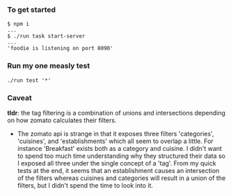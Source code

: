 ### To get started
```
$ npm i
...
$ ./run task start-server
...
'foodie is listening on port 8090'
```

### Run my one measly test
`./run test '*'`


### Caveat
**tldr**: the tag filtering is a combination of unions and intersections
depending on how zomato calculates their filters.

 - The zomato api is strange in that it exposes three filters 'categories',
'cuisines', and 'establishments' which all seem to overlap a little.  For
instance 'Breakfast' exists both as a category and cuisine.  I didn't want to
spend too much time understanding why they structured their data so I exposed
all three under the single concept of a 'tag'.  From my quick tests at the end,
it seems that an establishment causes an intersection of the filters whereas
cuisines and categories will result in a union of the filters, but I didn't
spend the time to look into it.
